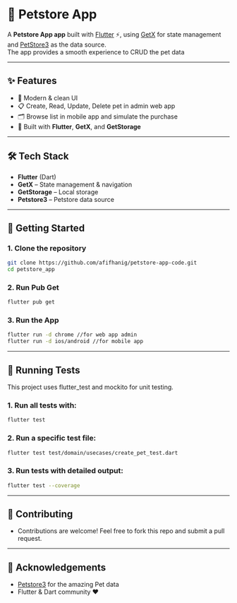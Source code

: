 # 📱 Petstore App

A **Petstore App app** built with [Flutter](https://flutter.dev/) ⚡, using [GetX](https://pub.dev/packages/get) for state management and [PetStore3](https://petstore3.swagger.io/) as the data source.  
The app provides a smooth experience to CRUD the pet data

---

## ✨ Features

- 🎨 Modern & clean UI  
- 📋 Create, Read, Update, Delete pet in admin web app
- 🗂 Browse list in mobile app and simulate the purchase  
- 🚀 Built with **Flutter**, **GetX**, and **GetStorage**

---

## 🛠️ Tech Stack

- **Flutter** (Dart)
- **GetX** – State management & navigation
- **GetStorage** – Local storage
- **Petstore3** – Petstore data source

---

## 🚀 Getting Started

### 1. Clone the repository
```bash
git clone https://github.com/afifhanig/petstore-app-code.git
cd petstore_app
```

### 2. Run Pub Get
```bash
flutter pub get
```

### 3. Run the App
```bash
flutter run -d chrome //for web app admin
flutter run -d ios/android //for mobile app
```

---

## 🧪 Running Tests
This project uses flutter_test and mockito for unit testing.

### 1. Run all tests with:
```bash
flutter test
```

### 2. Run a specific test file:
```bash
flutter test test/domain/usecases/create_pet_test.dart
```

### 3. Run tests with detailed output:
```bash
flutter test --coverage
```

---

## 🤝 Contributing
- Contributions are welcome! Feel free to fork this repo and submit a pull request.

---

## 🙌 Acknowledgements
- [Petstore3](https://petstore3.swagger.io/) for the amazing Pet data
- Flutter & Dart community ❤️ 

